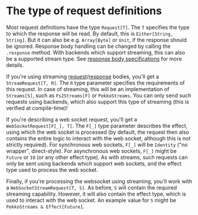 # The type of request definitions

Most request definitions have the type `Request[T]`. The `T` specifies the type to which the response will be read. By default, this is `Either[String, String]`. But it can also be e.g. `Array[Byte]` or `Unit`, if the response should be ignored. Response body handling can be changed by calling the `.response` method. With backends which support streaming, this can also be a supported stream type. See [response body specifications](../responses/body.md) for more details.

If you're using streaming [request](streaming.md)/[response](../responses/body.md) bodies, you'll get a `StreamRequest[T, R]`. The `R` type parameter specifies the requirements of this request. In case of streaming, this will be an implementation of `Streams[S]`, such as `Fs2Streams[F]` or `PekkoStreams`. You can only send such requests using backends, which also support this type of streaming (this is verified at compile-time)!

If you're describing a web socket request, you'll get a `WebSocketRequest[F[_], T]`. The `F[_]` type parameter describes the effect, using which the web socket is processed (by default, the request then also contains the entire logic to interact with the web socket, although this is not strictly required). For synchronous web sockets, `F[_]` will be `Identity` ("no wrapper", direct-style). For asynchronous web sockets, `F[_]` might be `Future` or `IO` (or any other effect type). As with streams, such requests can only be sent using backends which support web sockets, and the effect type used to process the web socket.

Finally, if you're processing the websocket using streaming, you'll work with a `WebSocketStreamRequest[T, S]`. As before, `S` will contain the required streaming capability. However, it will also contain the effect type, which is used to interact with the web socket. An example value for `S` might be `PekkoStreams & Effect[Future]`.
